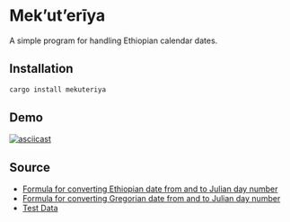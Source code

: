 # Mek’ut’erīya

A simple program for handling Ethiopian calendar dates.

## Installation

```sh
cargo install mekuteriya
```

## Demo

[![asciicast](https://asciinema.org/a/539058.svg)](https://asciinema.org/a/539058)

## Source

- [Formula for converting Ethiopian date from and to Julian day number](https://www.geez.org/Calendars/)
- [Formula for converting Gregorian date from and to Julian day number](https://quasar.as.utexas.edu/BillInfo/JulianDatesG.html)
- [Test Data](https://www.geez.org/Calendars/EthiopicCalendarTest.java)
